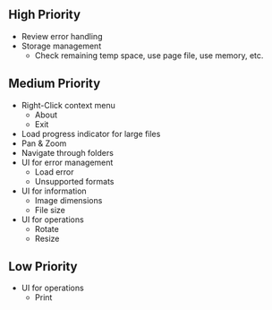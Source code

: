 ## High Priority

- Review error handling
- Storage management
  - Check remaining temp space, use page file, use memory, etc.

## Medium Priority

- Right-Click context menu
  - About
  - Exit
- Load progress indicator for large files
- Pan & Zoom
- Navigate through folders
- UI for error management
  - Load error
  - Unsupported formats
- UI for information
  - Image dimensions
  - File size
- UI for operations
  - Rotate
  - Resize

## Low Priority

- UI for operations
  - Print
